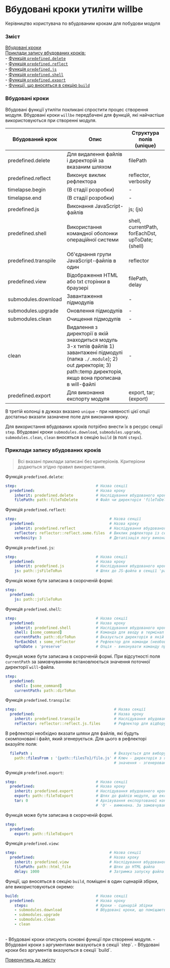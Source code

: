 # Вбудовані кроки утиліти willbe

Керівництво користувача по вбудованим крокам для побудови модуля

### Зміст  
[Вбудовані кроки](#predefined-steps)  
[Приклади запису вбудованих кроків:](#examples)  
\- [Функція `predefined.delete`](#predefined-delete)  
\- [Функція `predefined.reflect`](#predefined-reflect)  
\- [Функція `predefined.js`](#predefined-js)  
\- [Функція `predefined.shell`](#predefined-shell)  
\- [Функція `predefined.export`](#predefined-export)  
\- [Функції, що вносяться в секцію `build`](#in-steps-build) 
 
<a name="predefined-steps"></a>  
### Вбудовані кроки  
Вбудовані функції утиліти покликані спростити процес створення модуля. Вбудовані кроки `willbe` передбачені для функцій, які найчастіше використовуються при створенні модуля.  

| Вбудований крок      | Опис                                                 | Структура полів (unique)        |
|----------------------|------------------------------------------------------|--------------------------------|
| predefined.delete    | Для видалення файлів і директорій за вказаним шляхом | filePath                       |
| predefined.reflect   | Виконує виклик рефлектора                            | reflector, verbosity           |
| timelapse.begin      | (В стадії розробки)                                  | -                               |
| timelapse.end        | (В стадії розробки)                                  | -                               |
| predefined.js        | Виконання JavaScript-файлів                          | js; (js)                       |
| predefined.shell     | Використання командної оболонки операційної системи  | shell, currentPath, forEachDst, upToDate; (shell) |
| predefined.transpile | Об'єднання групи JavaScript-файлів в один            | reflector                       |
| predefined.view      | Відображення HTML або txt сторінки в браузері        | filePath, delay                 |
| submodules.download  | Завантаження підмодулів                              | -                               |
| submodules.upgrade   | Оновлення підмодулів                                 | -                               |
| submodules.clean     | Очищення підмодулів                                  | -                               |
| clean                | Видалення з директорії в якій знаходиться модуль 3-х типів файлів 1) завантажені підмодулі (папка `./.module`); 2) out директорія; 3) path::temp директорія, якщо вона прописана в will-файлі                                                        | -                               |
| predefined.export    | Для виконання експорту модуля                        | export, tar; (export)           |  

В третій колонці в дужках вказано `unique` - при наявності цієї опції достатньо вказати зазначене поле для виконання кроку.  

Для використання вбудованих кроків потрібно внести їх в ресурс секції `step`. Вбудовані кроки `submodules.download`, `submodules.upgrade`, `submodules.clean`, `clean` вносяться в секцію `build` (в полі `steps`).

### <a name="examples"></a> Приклади запису вбудованих кроків  
> Всі вказані приклади записані без критеріонів. Критеріони додаються згідно правил використання.  

<a name="predefined-delete"></a> Функція `predefined.delete`:

```yaml
step:                                   # Назва секції
  predefined:                           # Назва кроку
    inherit: predefined.delete          # Наслідування вбудованого кроку видалення файлів
    filePath: path::fileToDelete        # Файл чи директорія 'fileToDelete' в секції 'path'

```

<a name="predefined-reflect"></a> Функція `predefined.reflect`:

```yaml
step:                                         # Назва секції
  predefined:                                 # Назва кроку
    inherit: predefined.reflect               # Наслідування вбудованого кроку виклика рефлектора
    reflector: reflector::reflect.some.files  # Виклик рефлектора із секції 'reflector'  
    verbosity: 3                              # Деталізація логу виконання побудови модуля (значення                                             # від 0 до 8)

```

<a name="predefined-js"></a> Функція `predefined.js`:

```yaml
step:                                   # Назва секції
  predefined:                           # Назва кроку
    inherit: predefined.js              # Наслідування вбудованого кроку використання терміналу ОС
    js: path::jsFileToRun               # Шлях до JS-файла в секції 'path'

```

Функція може бути записана в скороченій формі:  

```yaml
step:                                   
  predefined:                           
    js: path::jsFileToRun               

```

<a name="predefined-shell"></a> Функція `predefined.shell`:

```yaml
step:                                   # Назва секції
  predefined:                           # Назва кроку
    inherit: predefined.shell           # Наслідування вбудованого кроку використання терміналу ОС
    shell: [some_command]               # Команда для вводу в термінал ОС
    currentPath: path::dirToRun         # Вказується директорія в якій виконується файл
    forEachDst : some_reflector         # Рефлектор для команди (необов'язково)
    upToDate : 'preserve'               # Опція - виконувати команду при зміні файлів вибірки

```

Функція може бути записана в скороченій формі. При відсутності поля `currentPath` за замовчуванням встановлюється значення поточної директорії `will`-файла.  

```yaml
step:                                   
  predefined:                         
    shell: [some_command] 
    currentPath: path::dirToRun         

```

<a name="predefined-transpile"></a> Функція `predefined.transpile`:

```yaml
step:                                           # Назва секції
  predefined:                                   # Назва кроку
    inherit: predefined.transpile               # Наслідування вбудованого кроку об'єднання JS-файлів
    reflector: reflector::reflect.js.files      # Рефлектор для відбору JS-файлів

```

В рефлекторі необхідно вказати шляхи для файлів, які будуть скомпоновані і файл, який згенерується. Для цього в рефлекторі вказуйте поля:  
```yaml
  filePath :                                    # Вказується для вибору JS-файлів
    path::filesFrom : '{path::filesTo}/file.js' # Ключ - директорія з якої беруться файли,
                                                # значення - згенерований файл.

```

<a name="predefined-export"></a> Функція `predefined.export`:

```yaml
step:                                   # Назва секції
  predefined:                           # Назва кроку
    inherit: predefined.export          # Наслідування вбудованого кроку експорту модуля
    export: path::fileToExport          # Шлях до файлів модуля, що експортуються
    tar: 0                              # Архівування експортованої конфігурації. '1' - ввімкнена,
                                        # '0' - вимкнена. За замовчуванням '1'

```

Функція може бути записана в скороченій формі.

```yaml
step:                                   
  predefined:                           
    export: path::fileToExport          

```

<a name="predefined-view"></a> Функція `predefined.view`:

```yaml
step:                                         # Назва секції
  predefined:                                 # Назва кроку
    inherit: predefined.view                  # Наслідування вбудованого кроку відображення HTML файла
    filePath: path::html_file                 # Шлях до HTML файла 
    delay: 1000                               # Затримка запуску файла

```

<a name="in-steps-build"></a> Фунції, що вносяться в секцію `build`, поміщені в один сценарій збірки, але використовуються окремо:  

```yaml
build:                                  # Назва секції
  predefined:                           # Назва кроку
    steps:                              # Кроки - сценарій збірки
    - submodules.download               # Вбудовані кроки, що поміщаються в секцію `build`
    - submodules.upgrade                
    - submodules.clean
    - clean                             

```
</br>
- Вбудовані кроки описують основні функції при створенні модуля.  
- Вбудовані кроки з аргументами вказуються в секції `step`.  
- Вбудовані кроки без аргументів вказуються в секції `build`.  

[Повернутись до змісту](../README.md#manuals)